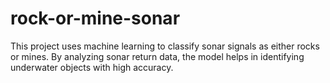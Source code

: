 # rock-or-mine-sonar
This project uses machine learning to classify sonar signals as either rocks or mines. By analyzing sonar return data, the model helps in identifying underwater objects with high accuracy.

